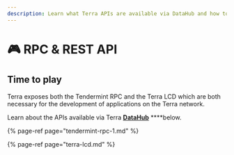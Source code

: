 ```yaml
---
description: Learn what Terra APIs are available via DataHub and how to use them
---
```


# 🎮 RPC & REST API

## Time to play

Terra exposes both the Tendermint RPC and the Terra LCD which are both necessary for the development of applications on the Terra network.

Learn about the APIs available via Terra [**DataHub**](https://datahub.figment.io/sign_up?service=terra) ****below.

{% page-ref page="tendermint-rpc-1.md" %}

{% page-ref page="terra-lcd.md" %}



